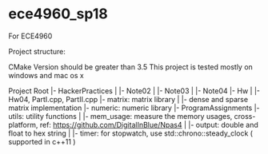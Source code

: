 # ece4960_sp18
For ECE4960

Project structure:

CMake Version should be greater than 3.5
This project is tested mostly on windows and mac os x

Project Root
|- HackerPractices
|   |- Note02
|   |- Note03
|   |- Note04
|- Hw
|   |- Hw04, PartI.cpp, PartII.cpp
|- matrix: matrix library
|   |- dense and sparse matrix implementation
|- numeric: numeric library
|- ProgramAssignments
|- utils: utility functions
|   |- mem_usage: measure the memory usages, cross-platform, ref: https://github.com/DigitalInBlue/Npas4
|   |- output: double and float to hex string
|   |- timer: for stopwatch, use std::chrono::steady_clock ( supported in c++11 )
